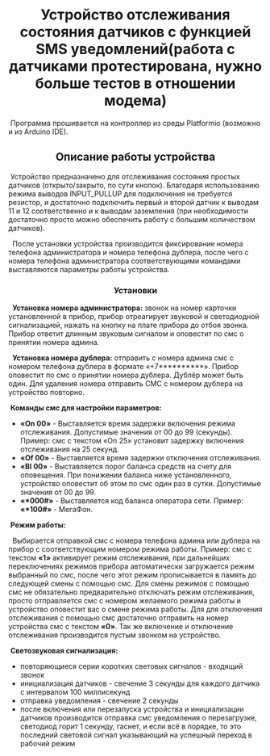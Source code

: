 <h1 align=center>Устройство отслеживания состояния датчиков с функцией SMS уведомлений(работа с датчиками протестирована, нужно больше тестов в отношении модема)</h1>
<p>
   &nbsp;Программа прошивается на контроллер из среды Platformio (возможно и из Arduino IDE).
</p>
<h2 align=center>Описание работы устройства</h2>
<p>
  &nbsp;Устройство предназначено для отслеживания состояния простых датчиков (открыто/закрыто, по сути кнопок). Благодаря использованию режима выводов INPUT_PULLUP для подключения не требуется резистор, и достаточно подключить первый и второй датчик к выводам 11 и 12 соответственно и к выводам заземления (при необходимости достаточно просто можно обеспечить работу с большим количеством датчиков).
</p>
<p>&nbsp;
  После установки устройства производится фиксирование номера телефона администратора и номера телефона дублера, после чего с номера телефона администратора соответствующими командами выставляются параметры работы устройства.
  </p>
  <h3 align=center>Установки</h3>
<p>&nbsp;
  <b>Установка номера администратора:</b> звонок на номер карточки установленной в прибор, прибор отреагирует звуковой и светодиодной сигнализацией, нажать на кнопку на плате прибора до отбоя звонка. Прибор ответит длинным звуковым сигналом и оповестит по смс о принятии номера админа.
</p>
<p>&nbsp;
  <b>Установка номера дублера:</b> отправить с номера админа смс с номером телефона дублера в формате «+7**********». Прибор оповестит по смс о принятии номера дублера. Дублёр может быть один. Для удаления номера отправить СМС с номером дублера на устройство повторно.
</p>
&nbsp;<b>Команды смс для настройки параметров:</b>
<ul>
  <li><b>«On 00»</b> - Выставляется время задержки включения режима отслеживания. Допустимые значения от 00 до 99 (секунды). Пример: смс с текстом «On 25» установит задержку включения отслеживания на 25 секунд.
  <li><b>«Of 00»</b> - Выставляется время задержки отключения отслеживания.
  <li><b>«Bl 00»</b> - Выставляется порог баланса средств на счету для оповещения. При понижении баланса ниже установленного, устройство оповестит об этом по смс один раз в сутки. Допустимые значения от 00 до 99.
  <li><b>«*000#»</b> - Выставляется код баланса оператора сети. Пример: <b>«*100#»</b> - МегаФон.
</ul>
  &nbsp;<b>Режим работы:</b>
<p>&nbsp;
  Выбирается отправкой смс с номера телефона админа или дублера на прибор с соответствующим номером режима работы. Пример: смс с текстом <b>«1»</b> активирует режим отслеживания, при дальнейших переключениях режимов прибора автоматически загружается режим выбранный по смс, после чего этот режим прописывается в память до следующей смены с помощью смс. Для смены режимов с помощью смс не обязательно предварительно отключать режим отслеживания, просто отправляется смс с номером желаемого режима работы и устройство оповестит вас о смене режима работы. Для для отключения отслеживания с помощью смс достаточно отправить на номер устройства смс с текстом <b>«0»</b>. Так же включение и отключение отслеживания производится пустым звонком на устройство.
</p>
&nbsp;<b>Светозвуковая сигнализация:</b>
<ul>
  <li>повторяющиеся серии коротких световых сигналов - входящий звонок
  <li>инициализация датчиков - свечение 3 секунды для каждого датчика с интервалом 100 миллисекунд
  <li>отправка уведомления - свечение 2 секунды
  <li>после включения или перезапуска устройства и инициализации датчиков производится отправка смс уведомления о перезагрузке, светодиод горит 1 секунду, гаснет, и если всё в порядке, то это последний световой сигнал указывающий на успешный переход в рабочий режим
</ul>

